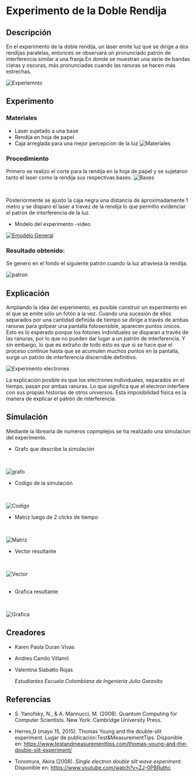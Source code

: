 # Experimento de la Doble Rendija 


## Descripción 

En el experimento de la doble rendija, un láser emite luz que se dirige a dos rendijas paralelas, entonces se observará un pronunciado patrón de interferencia similar a una franja.En donde se muestran una serie de bandas claras y oscuras, más pronunciadas cuando las ranuras se hacen más estrechas.

![Experiemnto](images/experiment.jpg)

## Experimento

### Materiales
* Laser sujetado a una base
* Rendija en hoja de papel
* Caja arreglada para una mejor percepcion de la luz
 ![Materiales](images/materiales.jpg)

### Procedimiento
Primero se realizo el corte para la rendija en la hoja de papel y se sujetaron tanto el laser como la rendija sus respectivas bases.
![Bases](images/bases.jpg)

<br>

Posteriormente se ajusto la caja negra una distancia de aproximadamente 1 metro y se disparo el laser a travez de la rendija lo que permitio evidenciar el patron de interferencia de la luz.


* Modelo del experimento -video

[![Emodelo General](images/modeloGeneral.jpeg)](https://youtu.be/q19X2xPSG70) 




### Resultado obtenido: 

Se genero en el fondo el siguiente patrón cuando la luz atraviesa la rendija.

![patron](images/espectro.jpeg)


##  Explicación

Ampliando la idea del experimento, es posible construir un experimento en el que se emite sólo un fotón a la vez. Cuando una sucesión de ellos separados por una cantidad definida de tiempo se dirige a través de ambas ranuras para golpear una pantalla fotosensible, aparecen puntos únicos. Esto es lo esperado porque los fotones individuales se disparan a través de las ranuras, por lo que no pueden dar lugar a un patrón de interferencia. Y sin embargo, lo que es extraño de todo esto es que si se hace que el proceso continúe hasta que se acumulen muchos puntos en la pantalla, surge un patrón de interferencia discernible definitivo.


![Experimento electrones](images/electronExperimento.png)

La explicación posible es que los electrones individuales, separados en el tiempo, pasan por ambas ranuras. Lo que significa que el electron interfiere con sus propias historias de otros universos. Esta imposibilidad física es la manera de explicar el patrón de interferencia.

## Simulación
Mediante la librearia de numeros copmplejos se ha realizado una simulacion del experimento.

* Grafo que describe la simulación
<br>

![grafo](images/grafo.PNG)
<br>

* Codigo de la simulación
<br>

![Codigo](images/Code.PNG)
<br>

* Matriz luego de 2 clicks de tiempo
<br>

![Matriz](images/matriz.PNG)
<br>

* Vector resultante
<br>

![Vector](images/vector.PNG)   
<br>

* Grafica resultante
<br>

![Grafica](images/Grafica.PNG) 


## Creadores

* Karen Paola Duran Vivas
* Andres Camilo Villamil
* Valentina Siabatto Rojas

    *Estudiantes Escuela Colombiana de Ingeniería Julio Garavito* 


## Referencias 

* S. Yanofsky, N., & A. Mannucci, M. (2008). Quantum Computing for Computer Scientists. New York: Cambridge University Press.

* Herres,D (mayo 15, 2015). Thomas Young and the double-slit experiment. Lugar de publicación:Test&MeasurementTips. Disponible en: https://www.testandmeasurementtips.com/thomas-young-and-the-double-slit-experiment/

* Tonomura, Akira (2008). *Single electron double slit wave experiment.* Disponible en: https://www.youtube.com/watch?v=ZJ-0PBRuthc


